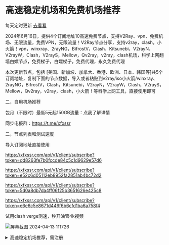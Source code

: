 # 高速稳定机场和免费机场推荐

每天定时更新 [去看看](https://www.xfxssr.com/nav/)

2024年6月16日，提供4个订阅地址10高速免费节点，支持V2Ray、vpn、免费机场、无限流量，免费VPN，无限流量！V2Ray节点分享，支持v2ray，clash，小火箭！vpn，winxray、2rayNG，BifrostV，Clash，Kitsunebi，V2rayN，V2rayW，Clash，V2rayS，Mellow，Qv2ray，v2ray，clash机场，科学上网翻墙白嫖节点，免费梯子，白嫖梯子，免费代理，永久免费代理

本次更新节点，包括 [美国、新加坡、加拿大、香港、欧洲、日本、韩国等]共5个订阅地址，复制下面的节点数据，导入或者粘贴到v2ray/iso小火箭/winxray、2rayNG，BifrostV，Clash，Kitsunebi，V2rayN，V2rayW，Clash，V2rayS，Mellow，Qv2ray，v2ray，clash，小火箭！等科学上网工具，直接使用即可

二，自用机场推荐

包月（不限时）最低5元起150GB流量：点我了解详情

同步电报群：https://t.me/xfxssr

二，节点列表和测试速度

导入订阅地址直接使用

https://xfxssr.com/api/v1/client/subscribe?token=dd8263fe7b0fccde84c5c1d9629e57d6

https://xfxssr.com/api/v1/client/subscribe?token=e52c6d05112eb8952fa2851ab4bc72d2

https://xfxssr.com/api/v1/client/subscribe?token=5d0a8db7da4ff06f25b3651626e425c8

https://xfxssr.com/api/v1/client/subscribe?token=e6e6c5e8671d446f6b6cfd1ba6a758f4




试用clash verge测速，秒开油管4k视频


![屏幕截图 2024-04-13 111726](https://github.com/xfxssr/FreeSSSSRV2RayClash/assets/160599155/2557e936-d530-428c-802f-8f0636ee2b1b)

<details>
    <summary>高速稳定机场推荐，需注册</summary>

```
小飞侠SSR
节点非常多，有的速度很快
价格很优惠,线路稳定，非常推荐

```
 [https://www.xfxssr.com](https://www.xfxssr.com)  [https://t.me/xfxssr](https://t.me/xfxssr)

 ![屏幕截图 2024-02-22 150201](https://github.com/xfxssr/FreeSSSSRV2RayClash/assets/160599155/e63132b6-9af2-4b41-b100-a2caee7880e4)


<details>
    <summary>免费机场列表，需注册</summary>

```


星链计划（v2）
节点非常多，有的速度很快
免费流量100G，到期或者用完可以发工单重置
```
[https://starlink.to/](https://starlink.to/) [https://t.me/starlinkto](https://t.me/starlinkto)

```
cnplus（v2）
节点非常多，但质量一般
注册送一点余额，累计能买两个月，但单次只能买3天，一定要手动购买套餐才能用，不会自动续期
注册必须要邀请码，tg群里有
```
[https://okgg.top](https://okgg.top) [https://t.me/freemyv2rayssr](https://t.me/freemyv2rayssr)

```
免费节点7个
之前要手动购买一下0元套餐，现在好像看不到了，不知道是不是注册就行
```
[https://www.shadowrhythm.xyz/](https://www.shadowrhythm.xyz/) [https://t.me/+Tc4aPVfZPFQ3ODQ1](https://t.me/+Tc4aPVfZPFQ3ODQ1)

```
百慕大里的小小布吉岛～（v2）
节点列表页面未启用监测
目前禁止大陆IP访问，邀请码必填tg群里有
大概三个星期过期，可以注销账号
```
[https://v2.bujidao.org](https://v2.bujidao.org) [https://t.me/bujidaoChat](https://t.me/bujidaoChat)

</details>

<!-- <details>
    <summary>无需注册的节点，只建议临时使用</summary>

```
https://github.com/ffbsy/V2P/blob/master/V2.md 来自 https://t.me/FFFREE2
```
</details> -->

<details>
    <summary>使用说明和建议</summary>

```
* 倍率的意思：假如倍率是10，实际使用1G的流量，会消耗10G的流量余额。倍率0就是不消耗余额
* 限速：节点可以限速，账户也可以限速。即使机场不主动限速，速度也会受很多其它因素影响（木桶原理）
* 延迟和速度是两个概念。延迟低且速度快当然是最好的。但若延迟一般，速度仍可能很快，反之也一样成立
* 注册邮箱可用ProtonMail，是主打安全的邮箱。有的机场不支持但本文的都支持。不过打开速度较慢，需要魔法
* tg是一个聊天软件，相对安全，但需要魔法，注册要手机号。一般机场会在tg群发通知，遇到问题可进群问他们
* 打不开连不上不要问我，这些网站都不是我开的；不会用也不要问我，网上的教程太多太多了
* 不要用蓝灯，明目张胆坑钱，居然还有一群人推荐。在2016年还算能用
```
</details>

<details>
    <summary>屏蔽背景那个超级占CPU的特效</summary>

```
安装uBlock Origin或ABP等扩展，添加这三条自定义规则：
||cdn.jsdelivr.net/npm/canvas-nest.js*$script
*/js/canvas-nest.min.js|$script
*/assets/js/particle.js|$script
```
</details>

## 免责声明

* 收集自网络，仅供学习交流，请在试用后24小时内删除
* 禁止进行任何违法恶意活动
* 需遵循节点所属国家的相关法律以及中国法律
